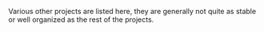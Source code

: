 Various other projects are listed here, they are generally not quite as stable
or well organized as the rest of the projects.
